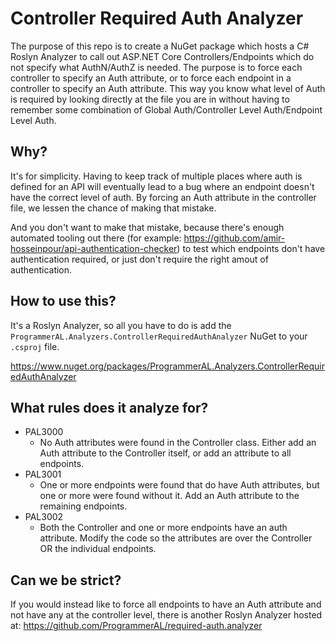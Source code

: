# Controller Required Auth Analyzer

The purpose of this repo is to create a NuGet package which hosts a C# Roslyn Analyzer to call out ASP.NET Core Controllers/Endpoints which do not specify what AuthN/AuthZ is needed. The purpose is to force each controller to specify an Auth attribute, or to force each endpoint in a controller to specify an Auth attribute. This way you know what level of Auth is required by looking directly at the file you are in without having to remember some combination of Global Auth/Controller Level Auth/Endpoint Level Auth.

## Why?

It's for simplicity. Having to keep track of multiple places where auth is defined for an API will eventually lead to a bug where an endpoint doesn't have the correct level of auth. By forcing an Auth attribute in the controller file, we lessen the chance of making that mistake.

And you don't want to make that mistake, because there's enough automated tooling out there (for example: https://github.com/amir-hosseinpour/api-authentication-checker) to test which endpoints don't have authentication required, or just don't require the right amout of authentication.

## How to use this?

It's a Roslyn Analyzer, so all you have to do is add the `ProgrammerAL.Analyzers.ControllerRequiredAuthAnalyzer` NuGet to your `.csproj` file. 

https://www.nuget.org/packages/ProgrammerAL.Analyzers.ControllerRequiredAuthAnalyzer


## What rules does it analyze for?

- PAL3000
  - No Auth attributes were found in the Controller class. Either add an Auth attribute to the Controller itself, or add an attribute to all endpoints.
- PAL3001
  - One or more endpoints were found that do have Auth attributes, but one or more were found without it. Add an Auth attribute to the remaining endpoints.
- PAL3002
  - Both the Controller and one or more endpoints have an auth attribute. Modify the code so the attributes are over the Controller OR the individual endpoints.


## Can we be strict?

If you would instead like to force all endpoints to have an Auth attribute and not have any at the controller level, there is another Roslyn Analyzer hosted at: https://github.com/ProgrammerAL/required-auth.analyzer
